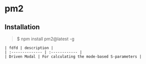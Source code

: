 # pm2 

## Installation
> $ npm install pm2@latest -g
>

    | fdfd | description |
    | :-------------- | :------------ |
    | Driven Modal | For calculating the mode-based S-parameters |
